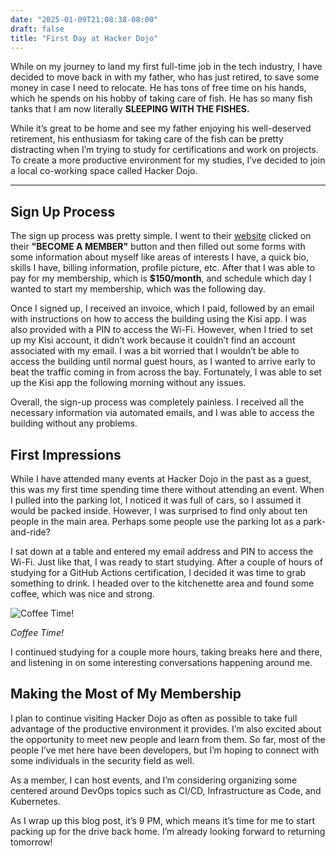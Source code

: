 ```yaml
---
date: "2025-01-09T21:08:38-08:00"
draft: false
title: "First Day at Hacker Dojo"
---
```


While on my journey to land my first full-time job in the tech industry,
I have decided to move back in with my father, who has just retired,
to save some money in case I need to relocate. He has tons of
free time on his hands, which he spends on his hobby of taking care of fish.
He has so many fish tanks that I am now literally **SLEEPING WITH THE FISHES.**

While it’s great to be home and see my father enjoying his well-deserved
retirement, his enthusiasm for taking care of the fish can be pretty
distracting when I’m trying to study for certifications and work on projects.
To create a more productive environment for my studies, I’ve decided to join a
local co-working space called Hacker Dojo.

---

## Sign Up Process

The sign up process was pretty simple. I went to their [website](https://www.hackerdojo.org/) clicked on
their **"BECOME A MEMBER"** button and then filled out some forms with some
information about myself like areas of interests I have, a quick bio, skills I have,
billing information, profile picture, etc. After that I was able to pay for my membership,
which is **$150/month**, and schedule which day I wanted to start my membership,
which was the following day.

Once I signed up, I received an invoice, which I paid, followed by an email
with instructions on how to access the building using the Kisi app. I was
also provided with a PIN to access the Wi-Fi. However, when I tried to set up
my Kisi account, it didn’t work because it couldn’t find an account associated
with my email. I was a bit worried that I wouldn’t be able to access the
building until normal guest hours, as I wanted to arrive early to beat the
traffic coming in from across the bay. Fortunately, I was able to set up the
Kisi app the following morning without any issues.

Overall, the sign-up process was completely painless. I received all the
necessary information via automated emails, and I was able to access the
building without any problems.

## First Impressions

While I have attended many events at Hacker Dojo in the past as a guest,
this was my first time spending time there without attending an event.
When I pulled into the parking lot, I noticed it was full of cars, so I
assumed it would be packed inside. However, I was surprised to find only about
ten people in the main area. Perhaps some people use the parking lot as
a park-and-ride?

I sat down at a table and entered my email address and PIN to access the Wi-Fi.
Just like that, I was ready to start studying. After a couple of hours of
studying for a GitHub Actions certification, I decided it was time to grab
something to drink. I headed over to the kitchenette area and found some coffee,
which was nice and strong.

![Coffee Time!](/img/IMG_4352.jpg)

_Coffee Time!_

I continued studying for a couple more hours, taking breaks here and there,
and listening in on some interesting conversations happening around me.

## Making the Most of My Membership

I plan to continue visiting Hacker Dojo as often as possible to take full
advantage of the productive environment it provides. I’m also excited about
the opportunity to meet new people and learn from them. So far, most of the
people I’ve met here have been developers, but I’m hoping to connect with
some individuals in the security field as well.

As a member, I can host events, and I’m considering organizing some centered
around DevOps topics such as CI/CD, Infrastructure as Code, and Kubernetes.

As I wrap up this blog post, it’s 9 PM, which means it’s time for me to start
packing up for the drive back home. I’m already looking forward to returning
tomorrow!
